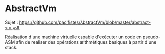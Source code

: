 # AbstractVm

Sujet : https://github.com/pacifistes/AbstractVm/blob/master/abstract-vm.pdf

Réalisation d'une machine virtuelle capable d'exécuter un code en pseudo-ASM afin de realiser des opérations arithmétiques basiques à partir d'une stack.
